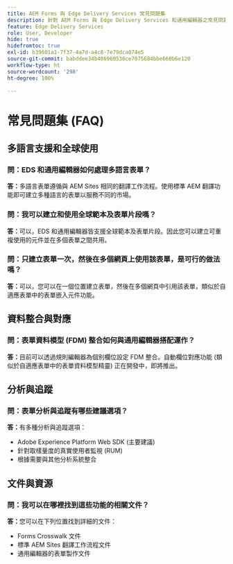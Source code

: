 ```yaml
---
title: AEM Forms 與 Edge Delivery Services 常見問題集
description: 針對 AEM Forms 與 Edge Delivery Services 和通用編輯器之常見問題獲得解答。了解多語言表單、全球範本、表單片段、分析以及資料整合功能。
feature: Edge Delivery Services
role: User, Developer
hide: true
hidefromtoc: true
exl-id: b39601a1-7f37-4a7d-a4c8-7e79dca074e5
source-git-commit: babddee34b486960536ce7075684bbe660b6e120
workflow-type: ht
source-wordcount: '298'
ht-degree: 100%

---
```


# 常見問題集 (FAQ)


## 多語言支援和全球使用

### 問：EDS 和通用編輯器如何處理多語言表單？

**答：**&#x200B;多語言表單遵循與 AEM Sites 相同的翻譯工作流程。使用標準 AEM 翻譯功能即可建立多種語言的表單以服務不同的市場。

### 問：我可以建立和使用全球範本及表單片段嗎？

**答：**&#x200B;可以，EDS 和通用編輯器皆支援全球範本及表單片段。因此您可以建立可重複使用的元件並在多個表單之間共用。

### 問：只建立表單一次，然後在多個網頁上使用該表單，是可行的做法嗎？

**答：**&#x200B;可以，您可以在一個位置建立表單，然後在多個網頁中引用該表單，類似於自適應表單中的表單嵌入元件功能。

## 資料整合與對應

### 問：表單資料模型 (FDM) 整合如何與通用編輯器搭配運作？

**答：**&#x200B;目前可以透過規則編輯器為個別欄位設定 FDM 整合。自動欄位對應功能 (類似於自適應表單中的表單資料模型精靈) 正在開發中，即將推出。

## 分析與追蹤

### 問：表單分析與追蹤有哪些建議選項？

**答：**&#x200B;有多種分析與追蹤選項：

- Adobe Experience Platform Web SDK (主要建議)
- 針對取樣量度的真實使用者監視 (RUM)
- 根據需要與其他分析系統整合

## 文件與資源

### 問：我可以在哪裡找到這些功能的相關文件？

**答：**&#x200B;您可以在下列位置找到詳細的文件：

- Forms Crosswalk 文件
- 標準 AEM Sites 翻譯工作流程文件
- 通用編輯器的表單製作文件
